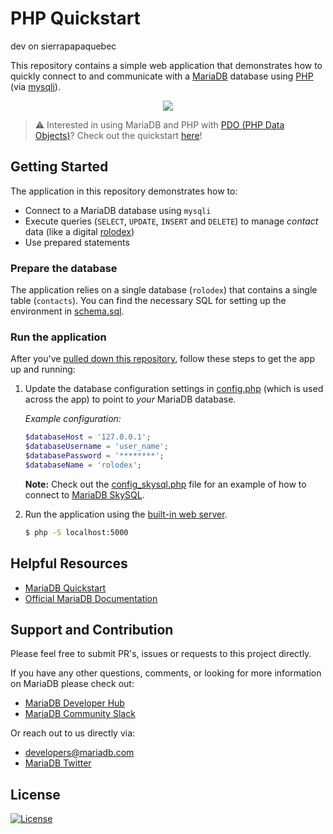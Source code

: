 # PHP Quickstart

dev on sierrapapaquebec

This repository contains a simple web application that demonstrates how to quickly connect to and communicate with a [MariaDB](https://mariadb.com) database using [PHP](https://www.php.net/) (via [mysqli](https://www.php.net/manual/en/book.mysqli.php)). 

<p align="center" spacing="10">
    <kbd>
        <img src="media/demo.gif" />
    </kbd>
</p>

> ⚠️ Interested in using MariaDB and PHP with [PDO (PHP Data Objects)](https://www.php.net/manual/en/book.pdo.php)? Check out the quickstart [here](https://github.com/mariadb-developers/php-pdo-quickstart)!

## Getting Started

The application in this repository demonstrates how to:

* Connect to a MariaDB database using `mysqli`
* Execute queries (`SELECT`, `UPDATE`, `INSERT` and `DELETE`) to manage _contact_ data (like a digital [rolodex](https://en.wikipedia.org/wiki/Rolodex))
* Use prepared statements

### Prepare the database

The application relies on a single database (`rolodex`) that contains a single table (`contacts`). You can find the necessary SQL for setting up the environment in [schema.sql](schema.sql).

### Run the application

After you've [pulled down this repository](https://git-scm.com/docs/git-clone), follow these steps to get the app up and running:

1. Update the database configuration settings in [config.php](src/config.php) (which is used across the app) to point to _your_ MariaDB database.

    _Example configuration:_

    ```php
    $databaseHost = '127.0.0.1';
    $databaseUsername = 'user_name';
    $databasePassword = '********';
    $databaseName = 'rolodex';
    ```

    **Note:** Check out the [config_skysql.php](src/config_skysql.php) file for an example of how to connect to [MariaDB SkySQL](https://mariadb.com/skyview).

2. Run the application using the [built-in web server](https://www.php.net/manual/en/features.commandline.webserver.php).

    ```bash
    $ php -S localhost:5000
    ```

## Helpful Resources

* [MariaDB Quickstart](https://github.com/mariadb-developers/mariadb-getting-started)
* [Official MariaDB Documentation](https://mariadb.com/docs)

## Support and Contribution

Please feel free to submit PR's, issues or requests to this project directly.

If you have any other questions, comments, or looking for more information on MariaDB please check out:

* [MariaDB Developer Hub](https://mariadb.com/developers)
* [MariaDB Community Slack](https://r.mariadb.com/join-community-slack)

Or reach out to us directly via:

* [developers@mariadb.com](mailto:developers@mariadb.com)
* [MariaDB Twitter](https://twitter.com/mariadb)

## License <a name="license"></a>
[![License](https://img.shields.io/badge/License-MIT-blue.svg?style=plastic)](https://opensource.org/licenses/MIT)
